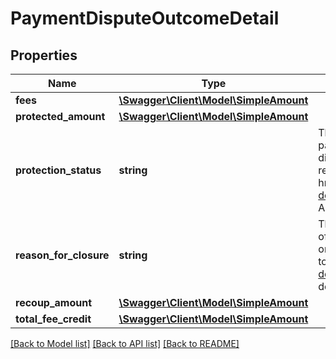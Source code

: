 # PaymentDisputeOutcomeDetail

## Properties
Name | Type | Description | Notes
------------ | ------------- | ------------- | -------------
**fees** | [**\Swagger\Client\Model\SimpleAmount**](SimpleAmount.md) |  | [optional] 
**protected_amount** | [**\Swagger\Client\Model\SimpleAmount**](SimpleAmount.md) |  | [optional] 
**protection_status** | **string** | This enumeration value indicates if the seller is fully protected, partially protected, or not protected by eBay for the payment dispute. This field is always returned once the payment dispute is resolved. For implementation help, refer to &lt;a href&#x3D;&#x27;https://developer.ebay.com/api-docs/sell/fulfillment/types/api:ProtectionStatusEnum&#x27;&gt;eBay API documentation&lt;/a&gt; | [optional] 
**reason_for_closure** | **string** | The enumeration value returned in this field indicates the outcome of the payment dispute for the seller. This field is always returned once the payment dispute is resolved. For implementation help, refer to &lt;a href&#x3D;&#x27;https://developer.ebay.com/api-docs/sell/fulfillment/types/api:OutcomeEnum&#x27;&gt;eBay API documentation&lt;/a&gt; | [optional] 
**recoup_amount** | [**\Swagger\Client\Model\SimpleAmount**](SimpleAmount.md) |  | [optional] 
**total_fee_credit** | [**\Swagger\Client\Model\SimpleAmount**](SimpleAmount.md) |  | [optional] 

[[Back to Model list]](../../README.md#documentation-for-models) [[Back to API list]](../../README.md#documentation-for-api-endpoints) [[Back to README]](../../README.md)

